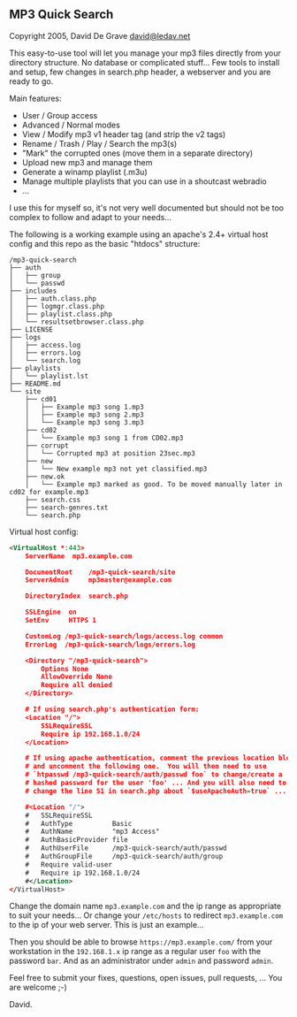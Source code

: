 
## MP3 Quick Search

Copyright 2005, David De Grave <david@ledav.net>

This easy-to-use tool will let you manage your mp3 files directly from your
directory structure.  No database or complicated stuff...  Few tools to
install and setup, few changes in search.php header, a webserver and you are
ready to go.

Main features:
- User / Group access
- Advanced / Normal modes
- View / Modify mp3 v1 header tag (and strip the v2 tags)
- Rename / Trash / Play / Search the mp3(s)
- "Mark" the corrupted ones (move them in a separate directory)
- Upload new mp3 and manage them
- Generate a winamp playlist (.m3u)
- Manage multiple playlists that you can use in a shoutcast webradio
- ...

I use this for myself so, it's not very well documented but should not be
too complex to follow and adapt to your needs...

The following is a working example using an apache's 2.4+ virtual host
config and this repo as the basic "htdocs" structure:

```text
/mp3-quick-search
├── auth
│   ├── group
│   └── passwd
├── includes
│   ├── auth.class.php
│   ├── logmgr.class.php
│   ├── playlist.class.php
│   └── resultsetbrowser.class.php
├── LICENSE
├── logs
│   ├── access.log
│   ├── errors.log
│   └── search.log
├── playlists
│   └── playlist.lst
├── README.md
└── site
    ├── cd01
    │   ├── Example mp3 song 1.mp3
    │   ├── Example mp3 song 2.mp3
    │   └── Example mp3 song 3.mp3
    ├── cd02
    │   └── Example mp3 song 1 from CD02.mp3
    ├── corrupt
    │   └── Corrupted mp3 at position 23sec.mp3
    ├── new
    │   └── New example mp3 not yet classified.mp3
    ├── new.ok
    │   └── Example mp3 marked as good. To be moved manually later in cd02 for example.mp3
    ├── search.css
    ├── search-genres.txt
    └── search.php
```

Virtual host config:

```xml
<VirtualHost *:443>
	ServerName	mp3.example.com

	DocumentRoot    /mp3-quick-search/site
	ServerAdmin     mp3master@example.com

	DirectoryIndex  search.php

	SSLEngine  on
	SetEnv     HTTPS 1

	CustomLog /mp3-quick-search/logs/access.log common
	ErrorLog  /mp3-quick-search/logs/errors.log

	<Directory "/mp3-quick-search">
		Options None
		AllowOverride None
		Require all denied
	</Directory>

	# If using search.php's authentication form:
	<Location "/">
		SSLRequireSSL
		Require ip 192.168.1.0/24
	</Location>

	# If using apache authentication, comment the previous location bloc
	# and uncomment the following one.  You will then need to use
	# `htpasswd /mp3-quick-search/auth/passwd foo` to change/create a
	# hashed password for the user 'foo' ... And you will also need to
	# change the line 51 in search.php about `$useApacheAuth=true` ...

	#<Location "/">
	#	SSLRequireSSL
	#	AuthType          Basic
	#	AuthName          "mp3 Access"
	#	AuthBasicProvider file
	#	AuthUserFile      /mp3-quick-search/auth/passwd
	#	AuthGroupFile     /mp3-quick-search/auth/group
	#	Require valid-user
	#	Require ip 192.168.1.0/24
	#</Location>
</VirtualHost>
```

Change the domain name `mp3.example.com` and the ip range as appropriate to
suit your needs...  Or change your `/etc/hosts` to redirect
`mp3.example.com` to the ip of your web server.  This is just an example...

Then you should be able to browse `https://mp3.example.com/` from your
workstation in the `192.168.1.x` ip range as a regular user `foo` with the
password `bar`.  And as an administrator under `admin` and password `admin`.

Feel free to submit your fixes, questions, open issues, pull requests, ...
You are welcome ;-)

David.
